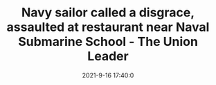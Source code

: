 ---
"title": "Navy sailor called a disgrace, assaulted at restaurant near Naval Submarine School - The Union Leader"
"date": "2021-9-16 17:40:0"
"feed_name": "GOOGLENEWSDRILLING"
"feed_website": "https://news.google.com/search?q=drilling%2Bincident&hl=en-US&gl=US&ceid=US:en"
"feed_rss": "https://news.google.com/rss/search?q=drilling%2Bincident&hl=en-US&gl=US&ceid=US:en"
"link": "https://www.unionleader.com/news/crime/navy-sailor-called-a-disgrace-assaulted-at-restaurant-near-naval-submarine-school/article_06cdd17c-5eda-54a4-9a5c-5260e165d9a4.html"
"file": "_posts/2021-1-1-b544533cdd60f9a72754bd8f19c7ddc0d228cb62.md"
"accident": "0"
"drilling": "0"
---